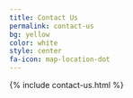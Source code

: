 ```yaml
---
title: Contact Us
permalink: contact-us
bg: yellow
color: white
style: center
fa-icon: map-location-dot
---
```


{% include contact-us.html %}